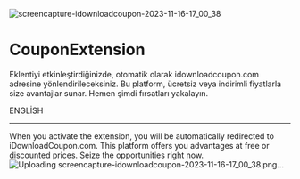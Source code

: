 ![screencapture-idownloadcoupon-2023-11-16-17_00_38](https://github.com/cagribolat/CouponExtension/assets/52715393/e316958f-281f-4097-ad19-a7ab9d1822c2)
# CouponExtension
Eklentiyi etkinleştirdiğinizde, otomatik olarak idownloadcoupon.com adresine yönlendirileceksiniz. 
Bu platform, ücretsiz veya indirimli fiyatlarla size avantajlar sunar.
Hemen şimdi fırsatları yakalayın.

ENGLİSH
__________________________________________________________________________________________________________________________________________________________________________________________________
When you activate the extension, you will be automatically redirected to iDownloadCoupon.com. 
This platform offers you advantages at free or discounted prices. 
Seize the opportunities right now.
![Uploading screencapture-idownloadcoupon-2023-11-16-17_00_38.png…]()
